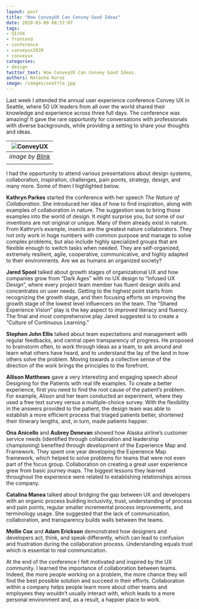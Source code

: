```yaml
---
layout: post
title: "How ConveyUX Can Convey Good Ideas"
date: 2020-03-09 08:57:07
tags:
- UI/UX
- frontend
- conference
- conveyux2020
- conveyux
categories:
- design
twitter_text: How ConveyUX Can Convey Good Ideas.
authors: Natasha Kurus
image: /images/seattle.jpg
---
```


Last week I attended the annual user experience conference Convey UX in Seattle, where 50 UX leaders from all over the world shared their knowledge and experience across three full days. The conference was amazing! It gave the rare opportunity for conversations with professionals with diverse backgrounds, while providing a setting to share your thoughts and ideas. 

| ![ConveyUX](/images/conveyux-seattle-2020-social.jpg) | 
|:--:| 
| *image by [Blink](https://blinkux.com/)* |
| |

I had the opportunity to attend various presentations about design systems, collaboration, inspiration, challenges, pain points, strategy, design, and many more. Some of them I highlighted below. 

**Kathryn Parkes** started the conference with her speech _The Nature of Collaboration_. She introduced her idea of how to find inspiration, along with examples of collaboration in nature. The suggestion was to bring those examples into the world of design. It might surprise you, but some of our inventions are not original or unique. Many of them already exist in nature. From Kathryn’s example, insects are the greatest nature collaborators. They not only work in huge numbers with common purpose and manage to solve complex problems, but also include highly specialized groups that are flexible enough to switch tasks when needed. They are self-organized, extremely resilient, agile, cooperative, communicative, and highly adapted to their environments. Are we as humans an organized society?

**Jared Spool** talked about growth stages of organizational UX and how companies grow from “Dark Ages” with no UX design to “Infused UX Design”, where every project team member has fluent design skills and concentrates on user needs. Getting to the highest point starts from recognizing the growth stage, and then focusing efforts on improving the growth stage of the lowest level influencers on the team. The “Shared Experience Vision” play is the key aspect to improved literacy and fluency.
The final and most comprehensive play Jared suggested is to create a “Culture of Continuous Learning.”

**Stephen John Ellis** talked about team expectations and management with regular feedbacks, and central open transparency of progress. He proposed to brainstorm often, to work through ideas as a team, to ask around and learn what others have heard, and to understand the lay of the land in how others solve the problem. Moving towards a collective sense of the direction of the work brings the principles to the forefront.

**Allison Matthews** gave a very interesting and engaging speech about Designing for the Patients with real life examples. To create a better experience, first you need to find the root cause of the patient’s problem. For example, Alison and her team conducted an experiment, where they used a free text survey versus a multiple-choice survey. With the flexibility in the answers provided to the patient, the design team was able to establish a more efficient process that triaged patients better, shortened their itinerary lengths, and, in turn, made patients happier.

**Ona Anicello** and **Aubrey Denevan** showed how Alaska airline’s customer service needs (identified through collaboration and leadership championing) benefited through development of the Experience Map and Framework. They spent one year developing the Experience Map framework, which helped to solve problems for teams that were not even part of the focus group. Collaboration on creating a great user experience grew from basic journey maps. The biggest lessons they learned throughout the experience were related to establishing relationships across the company.

**Catalina Manea** talked about bridging the gap between UX and developers with an organic process building inclusivity, trust, understanding of process and pain points, regular smaller incremental process improvements, and terminology usage. She suggested that the lack of communication, collaboration, and transparency builds walls between the teams.

**Mollie Cox** and **Adam Erickson** demonstrated how designers and developers act, think, and speak differently, which can lead to confusion and frustration during the collaboration process. Understanding equals trust which is essential to real communication. 

At the end of the conference I felt motivated and inspired by the UX community. I learned the importance of collaboration between teams. Indeed, the more people working on a problem, the more chance they will find the best possible solution and succeed in their efforts. Collaboration within a company helps people learn more about other teams and employees they wouldn’t usually interact with, which leads to a more personal environment and, as a result, a happier place to work.